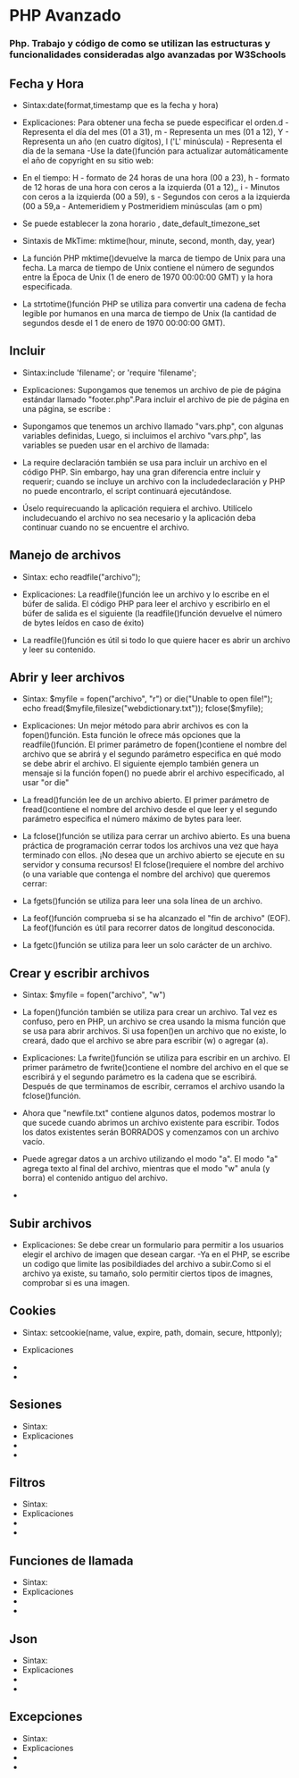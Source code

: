 # PHP Avanzado
### Php. Trabajo y código de como se utilizan las estructuras y funcionalidades consideradas algo avanzadas por W3Schools


## Fecha y Hora
- Sintax:date(format,timestamp que es la fecha y hora)

- Explicaciones: Para obtener una fecha se puede especificar el orden.d - Representa el día del mes (01 a 31), m - Representa un mes (01 a 12), Y - Representa un año (en cuatro dígitos), l ('L' minúscula) - Representa el día de la semana
-Use la date()función para actualizar automáticamente el año de copyright en su sitio web:

- En el tiempo: H - formato de 24 horas de una hora (00 a 23), h - formato de 12 horas de una hora con ceros a la izquierda (01 a 12),, i - Minutos con ceros a la izquierda (00 a 59), s - Segundos con ceros a la izquierda (00 a 59,a - Antemeridiem y Postmeridiem minúsculas (am o pm)
- Se puede establecer la zona horario , date_default_timezone_set
- Sintaxis de MkTime: mktime(hour, minute, second, month, day, year)
- La función PHP mktime()devuelve la marca de tiempo de Unix para una fecha. La marca de tiempo de Unix contiene el número de segundos entre la Época de Unix (1 de enero de 1970 00:00:00 GMT) y la hora especificada.
- La strtotime()función PHP se utiliza para convertir una cadena de fecha legible por humanos en una marca de tiempo de Unix (la cantidad de segundos desde el 1 de enero de 1970 00:00:00 GMT).

## Incluir
- Sintax:include 'filename'; or 'require 'filename';
- Explicaciones: Supongamos que tenemos un archivo de pie de página estándar llamado "footer.php".Para incluir el archivo de pie de página en una página, se escribe : <?php include 'footer.php';?>

- Supongamos que tenemos un archivo llamado "vars.php", con algunas variables definidas, Luego, si incluimos el archivo "vars.php", las variables se pueden usar en el archivo de llamada:

- La require declaración también se usa para incluir un archivo en el código PHP. Sin embargo, hay una gran diferencia entre incluir y requerir; cuando se incluye un archivo con la includedeclaración y PHP no puede encontrarlo, el script continuará ejecutándose.
- Úselo requirecuando la aplicación requiera el archivo. Utilícelo includecuando el archivo no sea necesario y la aplicación deba continuar cuando no se encuentre el archivo.


## Manejo de archivos
- Sintax: echo readfile("archivo");

- Explicaciones: La readfile()función lee un archivo y lo escribe en el búfer de salida. El código PHP para leer el archivo y escribirlo en el búfer de salida es el siguiente (la readfile()función devuelve el número de bytes leídos en caso de éxito)

- La readfile()función es útil si todo lo que quiere hacer es abrir un archivo y leer su contenido.

## Abrir y leer archivos
- Sintax: $myfile = fopen("archivo", "r") or die("Unable to open file!");
echo fread($myfile,filesize("webdictionary.txt"));
fclose($myfile);

- Explicaciones: Un mejor método para abrir archivos es con la fopen()función. Esta función le ofrece más opciones que la readfile()función. El primer parámetro de fopen()contiene el nombre del archivo que se abrirá y el segundo parámetro especifica en qué modo se debe abrir el archivo. El siguiente ejemplo también genera un mensaje si la función fopen() no puede abrir el archivo especificado, al usar "or die"
- La fread()función lee de un archivo abierto. El primer parámetro de fread()contiene el nombre del archivo desde el que leer y el segundo parámetro especifica el número máximo de bytes para leer.
- La fclose()función se utiliza para cerrar un archivo abierto. Es una buena práctica de programación cerrar todos los archivos una vez que haya terminado con ellos. ¡No desea que un archivo abierto se ejecute en su servidor y consuma recursos! El fclose()requiere el nombre del archivo (o una variable que contenga el nombre del archivo) que queremos cerrar:
- La fgets()función se utiliza para leer una sola línea de un archivo.
- La feof()función comprueba si se ha alcanzado el "fin de archivo" (EOF). La feof()función es útil para recorrer datos de longitud desconocida.
- La fgetc()función se utiliza para leer un solo carácter de un archivo.


 
## Crear y escribir archivos
- Sintax:  $myfile = fopen("archivo", "w")

- La fopen()función también se utiliza para crear un archivo. Tal vez es confuso, pero en PHP, un archivo se crea usando la misma función que se usa para abrir archivos. Si usa fopen()en un archivo que no existe, lo creará, dado que el archivo se abre para escribir (w) o agregar (a).
- Explicaciones: La fwrite()función se utiliza para escribir en un archivo. El primer parámetro de fwrite()contiene el nombre del archivo en el que se escribirá y el segundo parámetro es la cadena que se escribirá. Después de que terminamos de escribir, cerramos el archivo usando la fclose()función.
- Ahora que "newfile.txt" contiene algunos datos, podemos mostrar lo que sucede cuando abrimos un archivo existente para escribir. Todos los datos existentes serán BORRADOS y comenzamos con un archivo vacío.
- Puede agregar datos a un archivo utilizando el modo "a". El modo "a" agrega texto al final del archivo, mientras que el modo "w" anula (y borra) el contenido antiguo del archivo.
-
## Subir archivos
- Explicaciones: Se debe crear un formulario para permitir a los usuarios elegir el archivo de imagen que desean cargar.
-Ya en el PHP, se escribe un codigo que limite las posibildiades del archivo a subir.Como si el archivo ya existe, su tamaño, solo permitir ciertos tipos de imagnes, comprobar si es una imagen.

## Cookies
- Sintax: setcookie(name, value, expire, path, domain, secure, httponly);

- Explicaciones
-
-

## Sesiones
- Sintax:
- Explicaciones
-
-

## Filtros
- Sintax:
- Explicaciones
-
-
## Funciones de llamada
- Sintax:
- Explicaciones
-
-

## Json
- Sintax:
- Explicaciones
-
-

## Excepciones
- Sintax:
- Explicaciones
-
-




